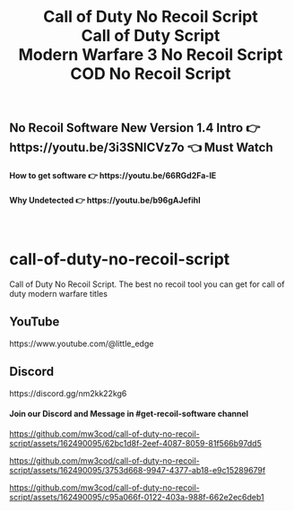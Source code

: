 
<h1 align="center">
  <br>
  Call of Duty No Recoil Script
  <br>
  Call of Duty Script
  <br>
  Modern Warfare 3 No Recoil Script
  <br>
  COD No Recoil Script
</h1>

<br>
<h2>No Recoil Software New Version 1.4 Intro  👉 https://youtu.be/3i3SNICVz7o 👈 Must Watch</h2>
<h4>How to get software 👉 https://youtu.be/66RGd2Fa-IE </h4>
<h4>Why Undetected 👉 https://youtu.be/b96gAJefihI </h4>
<br>

# call-of-duty-no-recoil-script
Call of Duty No Recoil Script. The best no recoil tool you can get for call of duty modern warfare titles

<h2>YouTube</h2>
https://www.youtube.com/@little_edge
<br>
<h2>Discord</h2>
https://discord.gg/nm2kk22kg6
<h4>Join our Discord and Message in #get-recoil-software channel</h4>




https://github.com/mw3cod/call-of-duty-no-recoil-script/assets/162490095/62bc1d8f-2eef-4087-8059-81f566b97dd5

https://github.com/mw3cod/call-of-duty-no-recoil-script/assets/162490095/3753d668-9947-4377-ab18-e9c15289679f

https://github.com/mw3cod/call-of-duty-no-recoil-script/assets/162490095/c95a066f-0122-403a-988f-662e2ec6deb1





